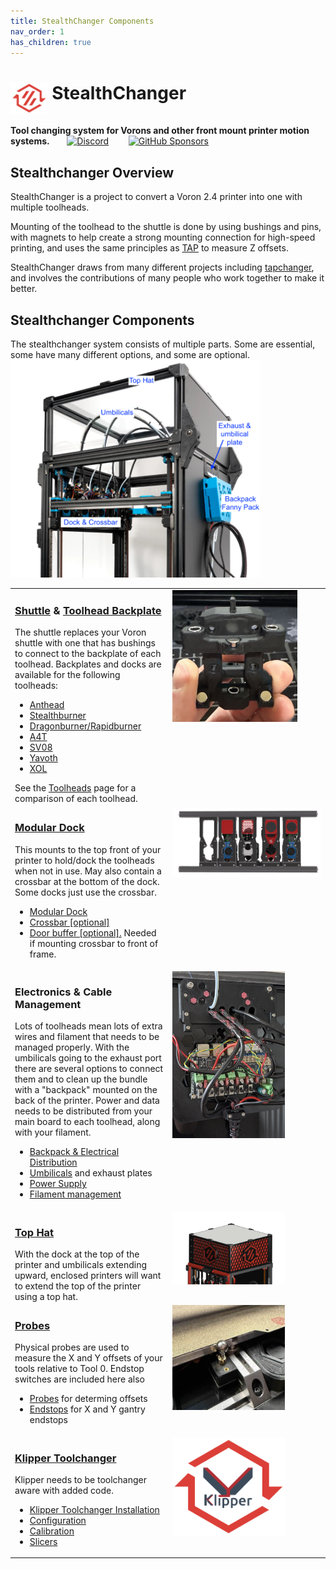 ```yaml
---
title: StealthChanger Components
nav_order: 1
has_children: true
---
```

<!-- Use the page layout at TOC.md:  https://github.com/sdylewski/StealthChanger/blob/main/docs/TOC.md -->

# <img src="media/Logos/Stealthchanger_logo.png" style="height:50px;vertical-align:text-top" /> StealthChanger

<b>Tool changing system for Vorons and other front mount printer motion systems.</b>&nbsp;&nbsp;&nbsp;&nbsp;&nbsp;&nbsp;
 <a href="https://discord.gg/draftshift" target="_blank" alt="Join our Discord">![Discord](https://img.shields.io/discord/1226846451028725821?logo=discord&logoColor=%23ffffff&label=Join%20our%20Discord&labelColor=%237785cc&color=%23adf5ff)</a>
&nbsp;&nbsp;&nbsp;&nbsp;&nbsp;&nbsp;
<a href="https://github.com/sponsors/DraftShift" target="_blank" alt="Sponsor Us">![GitHub Sponsors](https://img.shields.io/github/sponsors/DraftShift?logo=githubsponsors&label=Sponsors&labelColor=rgb(246%2C%20248%2C%20250)&color=rgb(191%2C%2057%2C%20137))</a>


## Stealthchanger Overview
StealthChanger is a project to convert a Voron 2.4 printer into one with multiple toolheads.

Mounting of the toolhead to the shuttle is done by using bushings and pins, with magnets to help create a strong mounting connection for high-speed printing, and uses the same principles as [TAP](https://github.com/VoronDesign/Voron-Tap) to measure Z offsets.

StealthChanger draws from many different projects including [tapchanger](https://github.com/viesturz/tapchanger), and involves the contributions of many people who work together to make it better. 

## Stealthchanger Components
The stealthchanger system consists of multiple parts. Some are essential, some have many different options, and some are optional. <br>
<img src="media/CableManagement/LDO_Stealthchanger_back_annotated.png" width="400"><br>
<table>
 <tr><td valign="top" width="50%"><h3><a href="Shuttle.md">Shuttle</a> & <a href="Toolheads/Toolheads.md">Toolhead Backplate</a></h3>
The shuttle replaces your Voron shuttle with one that has bushings to connect to the backplate of each toolhead. Backplates and docks are available for the following toolheads:<br>
<ul>
<li><a href="Toolheads/Anthead.md">Anthead</a></li>
<li><a href="Toolheads/Stealthburner.md">Stealthburner</a></li>
<li><a href="Toolheads/Dragonburner.md">Dragonburner/Rapidburner</a></li>
<li><a href="Toolheads/A4T.md">A4T</a></li>
<li><a href="Toolheads/SV08.md">SV08</a></li>
<li><a href="Toolheads/Yavoth.md">Yavoth</a></li>
<li><a href="Toolheads/XOL.md">XOL</a></li>
</ul>
See the <a href="Toolheads/Toolheads.md">Toolheads</a> page for a comparison of each toolhead.
</td><td valign="top" width="50%">
<img src="media/Shuttle/shuttle.jpg" width="200">
</td></tr>
 
<tr><td valign="top" width="50%"><h3><a href="Docks.md">Modular Dock</a></h3>
This mounts to the top front of your printer to hold/dock the toolheads when not in use. May also contain a crossbar at the bottom of the dock. Some docks just use the crossbar. <br>
<ul>
<li><a href="Docks.md">Modular Dock</a></li>
<li><a href="Crossbar.md">Crossbar [optional]</a></li>
<li><a href="DoorBuffer.md">Door buffer [optional].</a> Needed if mounting crossbar to front of frame.</li>
</ul>
</td><td valign="top" width="50%">
<img src="media/Dock/dock_front.png" width="400">
</td></tr>

<tr><td valign="top" width="50%"><h3>Electronics & Cable Management</h3>
Lots of toolheads mean lots of extra wires and filament that needs to be managed properly. With the umbilicals going to the exhaust port there are several options to connect them and to clean up the bundle with a "backpack" mounted on the back of the printer.
Power and data needs to be distributed from your main board to each toolhead, along with your filament.  
<ul>
<li><a href="ElectricalDistribution.md">Backpack & Electrical Distribution</a></li>
<li><a href="Umbilicals.md">Umbilicals</a> and exhaust plates</li>
<li><a href="Power.md">Power Supply</a>
<li><a href="FilamentManagement.md">Filament management</a></li>
</ul>
</td><td valign="top" width="50%">
<img src="media/CableManagement/wire_management.jpg" width="180">
</td></tr>

<tr><td valign="top" width="50%"><h3><a href="TopHat.md">Top Hat</a></h3>
With the dock at the top of the printer and umbilicals extending upward, enclosed printers will want to extend the top of the printer using a top hat.  
</td><td valign="top" width="50%">
<img src="media/TopHat/printed_tophat.png" width="180">
</td></tr>

<tr><td valign="top" width="50%"><h3><a href="Probes.md">Probes</a></h3>
Physical probes are used to measure the X and Y offsets of your tools relative to Tool 0. Endstop switches are included here also
<ul>
<li><a href="Probes.md">Probes</a> for determing offsets</li>
<li><a href="Endstops.md">Endstops</a> for X and Y gantry endstops</li>
</ul>
</td><td valign="top" width="50%">
<img src="media/Probes/sexball-probe.jpg" width="180">
</td></tr>

<tr><td valign="top" width="50%"><h3><a href="Software.md">Klipper Toolchanger</a></h3>
Klipper needs to be toolchanger aware with added code.
<ul>
<li><a href="Installation.md">Klipper Toolchanger Installation</a></li>
<li><a href="Configuration.md">Configuration</a></li>
<li><a href="Calibration.md">Calibration</a></li>
<li><a href="Slicers.md">Slicers</a></li>
</ul>
</td><td valign="top" width="50%">
<img src="media/Logos/klipper_toolchanger_logo.png" width="180">
</td></tr>

</table>




